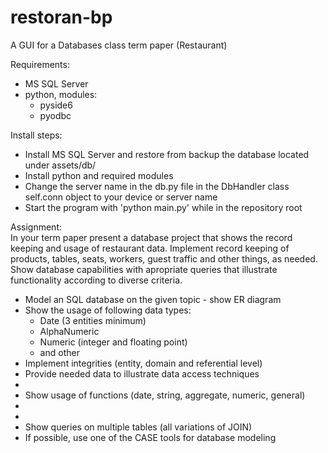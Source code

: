 # restoran-bp
A GUI for a Databases class term paper (Restaurant)

Requirements:</br>
- MS SQL Server</br>
- python, modules:</br>
  - pyside6</br>
  - pyodbc</br>
  
Install steps:</br>
- Install MS SQL Server and restore from backup 
  the database located under assets/db/ 
- Install python and required modules
- Change the server name in the db.py file in the DbHandler 
  class self.conn object to your device or server name
- Start the program with 'python main.py' while in the
  repository root

Assignment:</br>
    In your term paper present a database project that shows the record
keeping and usage of restaurant data. Implement record keeping of 
products, tables, seats, workers, guest traffic and other things,
as needed.</br>
    Show database capabilities with apropriate queries that illustrate
functionality according to diverse criteria.</br>
-   Model an SQL database on the given topic - show ER diagram</br>
-   Show the usage of following data types:</br>
    -   Date (3 entities minimum)
    -   AlphaNumeric
    -   Numeric (integer and floating point)
    -   and other
-   Implement integrities (entity, domain and referential level)
-   Provide needed data to illustrate data access techniques
-   
-   Show usage of functions (date, string, aggregate, numeric, general)
-   
-   
-   Show queries on multiple tables (all variations of JOIN)
-   If possible, use one of the CASE tools for database modeling
